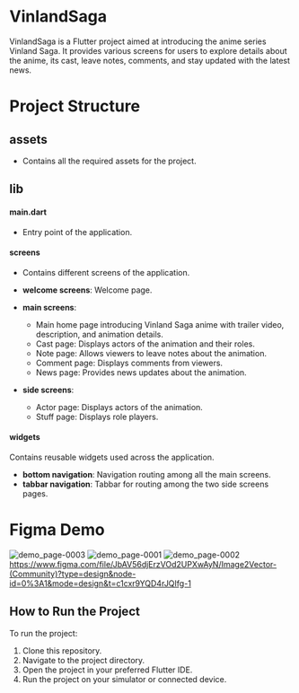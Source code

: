 # VinlandSaga

VinlandSaga is a Flutter project aimed at introducing the anime series Vinland Saga. It provides various screens for users to explore details about the anime, its cast, leave notes, comments, and stay updated with the latest news.

# Project Structure

## assets
- Contains all the required assets for the project.

## lib
#### main.dart
- Entry point of the application.

#### screens
- Contains different screens of the application.

- **welcome screens**: Welcome page.
- **main screens**:
  - Main home page introducing Vinland Saga anime with trailer video, description, and animation details.
  - Cast page: Displays actors of the animation and their roles.
  - Note page: Allows viewers to leave notes about the animation.
  - Comment page: Displays comments from viewers.
  - News page: Provides news updates about the animation.
- **side screens**:
  - Actor page: Displays actors of the animation.
  - Stuff page: Displays role players.

#### widgets
Contains reusable widgets used across the application.

- **bottom navigation**: Navigation routing among all the main screens.
- **tabbar navigation**: Tabbar for routing among the two side screens pages.



# Figma Demo

![demo_page-0003](https://github.com/YasarMushtaq1/anime_vinlandsaga/assets/124120950/431bb134-dbc4-4804-a4d7-d266c519362f)
![demo_page-0001](https://github.com/YasarMushtaq1/anime_vinlandsaga/assets/124120950/05053f19-a54a-4de7-a08e-26710b1c96cb)
![demo_page-0002](https://github.com/YasarMushtaq1/anime_vinlandsaga/assets/124120950/50b0e3fa-4dfa-4877-8d93-d02ca7ba34b5)
https://www.figma.com/file/JbAV56djErzVOd2UPXwAyN/Image2Vector-(Community)?type=design&node-id=0%3A1&mode=design&t=c1cxr9YQD4rJQIfg-1


## How to Run the Project

To run the project:

1. Clone this repository. 
2. Navigate to the project directory.
3. Open the project in your preferred Flutter IDE.
4. Run the project on your simulator or connected device.

